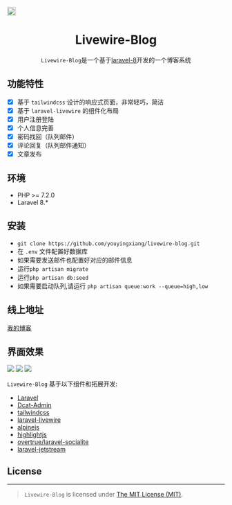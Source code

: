 [<img src="https://api.gitsponsors.com/api/badge/img?id=299173744" height="20">](https://api.gitsponsors.com/api/badge/link?p=2rzCd7EtpD80mHPmL+EJe6LdWfoD0n4mNjFO+fSvc7VkdJZOUum5EMHYdlQp5rCRLAa1BU1Gyk+2I1eALTNpUyDCcZESMoIEJGlCtqxDxCy2Yq+NKQ+yefJd4NDHnoZobPui5xUsV9lllYhOGT0GXQ==)
<h1 align="center"> Livewire-Blog </h1>
<p align="center"><code>Livewire-Blog</code>是一个基于<a href="https://learnku.com/docs/laravel/8.x" target="_blank">laravel-8</a>开发的一个博客系统</p>

## 功能特性
- [x] 基于 `tailwindcss` 设计的响应式页面，非常轻巧，简洁
- [x] 基于 `laravel-livewire` 的组件化布局
- [x] 用户注册登陆
- [x] 个人信息完善
- [x] 密码找回（队列邮件）
- [x] 评论回复（队列邮件通知）
- [x] 文章发布

## 环境
 - PHP >= 7.2.0
 - Laravel 8.* 
 
## 安装
 
- ```git clone https://github.com/youyingxiang/livewire-blog.git```
- 在 `.env` 文件配置好数据库
- 如果需要发送邮件也配置好对应的邮件信息
- 运行```php artisan migrate ```
- 运行```php artisan db:seed```
- 如果需要启动队列,请运行 ```php artisan queue:work --queue=high,low```

## 线上地址
[我的博客](https://blog.you-tang.com/) 

## 界面效果

![](https://cdn.learnku.com/uploads/images/202010/09/43464/V7XX6ccZqp.png!large)
![](https://cdn.learnku.com/uploads/images/202010/09/43464/DyUDznuBWF.png!large)
![](https://cdn.learnku.com/uploads/images/202010/09/43464/OglgUzw9Hy.png!large)

`Livewire-Blog` 基于以下组件和拓展开发:

+ [Laravel](https://laravel.com/)
+ [Dcat-Admin](http://www.dcatadmin.com/docs/master/introduction.html)
+ [tailwindcss](https://tailwindcss.com/)
+ [laravel-livewire](https://laravel-livewire.com/)
+ [alpinejs](https://github.com/alpinejs/alpine/)
+ [highlightjs](https://highlightjs.org/)
+ [overtrue/laravel-socialite](https://github.com/overtrue/laravel-socialite)
+ [laravel-jetstream](https://jetstream.laravel.com/)

## License
------------
>`Livewire-Blog` is licensed under [The MIT License (MIT)](LICENSE).
